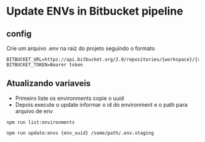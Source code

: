 # Update ENVs in Bitbucket pipeline

## config

Crie um arquivo .env na raiz do projeto seguindo o formato

```shell
BITBUCKET_URL=https://api.bitbucket.org/2.0/repositories/{workspace}/{repository}
BITBUCKET_TOKEN=Bearer token
```

## Atualizando variaveis

- Primeiro liste os environments copie o uuid
- Depois execute o update informar o id do environment e o path para arquivo de env

```shell
npm run list:environments

npm run update:envs {env_uuid} /some/path/.env.staging
```